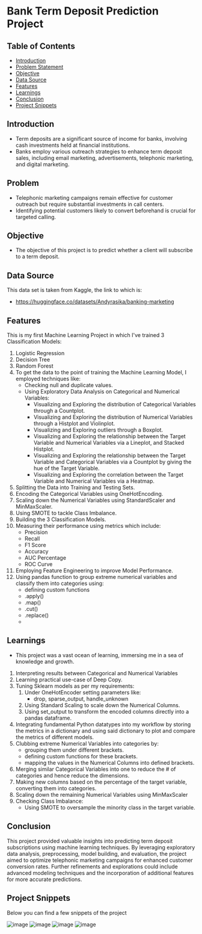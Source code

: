 # Bank Term Deposit Prediction Project

## Table of Contents

- [Introduction](#introduction)
- [Problem Statement](#problem)
- [Objective](#objective)
- [Data Source](#data-source)
- [Features](#features)
- [Learnings](#learnings)
- [Conclusion](#conclusion)
- [Project Snippets](#project-snippets)

## Introduction

- Term deposits are a significant source of income for banks, involving cash investments held at financial institutions.
- Banks employ various outreach strategies to enhance term deposit sales, including email marketing, advertisements, telephonic marketing, and digital marketing.

## Problem
- Telephonic marketing campaigns remain effective for customer outreach but require substantial investments in call centers. 
- Identifying potential customers likely to convert beforehand is crucial for targeted calling.

## Objective
- The objective of this project is to predict whether a client will subscribe to a term deposit.

## Data Source
This data set is taken from Kaggle, the link to which is: 
  - https://huggingface.co/datasets/Andyrasika/banking-marketing

## Features
This is my first Machine Learning Project in which I've trained 3 Classification Models:
1. Logistic Regression
2. Decision Tree
3. Random Forest
4.  To get the data to the point of training the Machine Learning Model, I employed techniques like:
    - Checking null and duplicate values.
    - Using Exploratory Data Analysis on Categorical and Numerical Variables:
        - Visualizing and Exploring the distribution of Categorical Variables through a Countplot.
        - Visualizing and Exploring the distribution of Numerical Variables through a Histplot and Violinplot.
        - Visualizing and Exploring outliers through a Boxplot.
        - Visualizing and Exploring the relationship between the Target Variable and Numerical Variables via a Lineplot, and Stacked Histplot.
        - Visualizing and Exploring the relationship between the Target Variable and Categorical Variables via a Countplot by giving the hue of the Target Variable.
        - Visualizing and Exploring the correlation between the Target Variable and Numerical Variables via a Heatmap.
5. Splitting the Data into Training and Testing Sets.
6. Encoding the Categorical Variables using OneHotEncoding.
7. Scaling down the Numerical Variables using StandardScaler and MinMaxScaler.
8. Using SMOTE to tackle Class Imbalance.
9. Building the 3 Classification Models.
10. Measuring their performance using metrics which include:
    - Precision
    - Recall
    - F1 Score
    - Accuracy
    - AUC Percentage
    - ROC Curve
11. Employing Feature Engineering to improve Model Performance.
12. Using pandas function to group extreme numerical variables and classify them into categories using:
    - defining custom functions
    - .apply()
    - .map()
    - .cut()
    - .replace()
    - 
## Learnings

- This project was a vast ocean of learning, immersing me in a sea of knowledge and growth.
1. Interpreting results between Categorical and Numerical Variables
3. Learning practical use-case of Deep Copy.
4. Tuning Sklearn models as per my requirements:
    1. Under OneHotEncoder setting parameters like:
        - drop, sparse_output, handle_unknown
    2. Using Standard Scaling to scale down the Numerical Columns.
    3. Using set_output to transform the encoded columns directly into a pandas dataframe.
5. Integrating fundamental Python datatypes into my workflow by storing the metrics in a dictionary and using said dictionary to plot and compare the metrics of different models.
6. Clubbing extreme Numerical Variables into categories by:
    - grouping them under different brackets.
    - defining custom functions for these brackets.
    - mapping the values in the Numerical Columns into defined brackets.
7. Merging similar Categorical Variables into one to reduce the # of categories and hence reduce the dimensions.
8. Making new columns based on the percentage of the target variable, converting them into categories.
9. Scaling down the remaining Numerical Variables using MinMaxScaler
10. Checking Class Imbalance:
    - Using SMOTE to oversample the minority class in the target variable.

## Conclusion

This project provided valuable insights into predicting term deposit subscriptions using machine learning techniques. By leveraging exploratory data analysis, preprocessing, model building, and evaluation, the project aimed to optimize telephonic marketing campaigns for enhanced customer conversion rates. Further refinements and explorations could include advanced modeling techniques and the incorporation of additional features for more accurate predictions.

## Project Snippets

Below you can find a few snippets of the project

![image](https://github.com/hitesh-hetfield/DS_Projects/assets/151897902/71816b84-6bba-4527-abfe-c08a980c02c3)
![image](https://github.com/hitesh-hetfield/DS_Projects/assets/151897902/4096e75e-2319-4aea-b93c-4dbdb156411b)
![image](https://github.com/hitesh-hetfield/DS_Projects/assets/151897902/ce9d06e0-22a3-4f46-8d04-80092b0bc256)
![image](https://github.com/hitesh-hetfield/DS_Projects/assets/151897902/817487e5-6a78-4e6f-bdd3-90418b913618)





